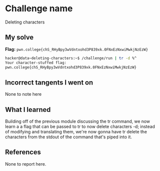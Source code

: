 # Challenge name
Deleting characters

## My solve
**Flag:** `pwn.college{chS_RHyBpy3wVdntxohd3P839xk.0FNxEzNxwiMwkjNzEzW}`

```bash
hacker@data~deleting-characters:~$ /challenge/run | tr -d %^
Your character-stuffed flag:
pwn.college{chS_RHyBpy3wVdntxohd3P839xk.0FNxEzNxwiMwkjNzEzW}
```

## Incorrect tangents I went on 
None to note here

## What I learned
Building off of the previous module discussing the tr command, we now learn a a flag that can be passed to tr to now delete characters -d; instead of modifying and translating them, we're now gonna have tr delete the characters from the stdout of the command that's piped into it. 

## References
None to report here.